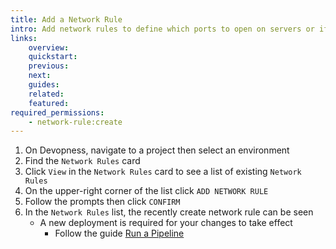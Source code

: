 ```yaml
---
title: Add a Network Rule
intro: Add network rules to define which ports to open on servers or if you want to restrict the opening of a port through a specific IP.
links:
    overview:
    quickstart:
    previous:
    next:
    guides:
    related:
    featured:
required_permissions:
    - network-rule:create
---
```


1. On Devopness, navigate to a project then select an environment
1. Find the `Network Rules` card
1. Click `View` in the `Network Rules` card to see a list of existing `Network Rules`
1. On the upper-right corner of the list click `ADD NETWORK RULE`
1. Follow the prompts then click `CONFIRM`
1. In the `Network Rules` list, the recently create network rule can be seen
    - A new deployment is required for your changes to take effect
        - Follow the guide [Run a Pipeline](/docs/pipelines/run-pipeline)
